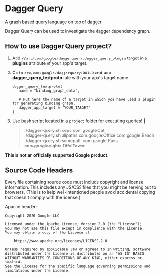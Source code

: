 # Dagger Query

A graph based query language on top of [dagger](https://github.com/google/dagger)

Dagger Query can be used to investigate the dagger dependency graph.


## How to use Dagger Query project?

1. Add `//src/com/google/daggerquery:dagger_query_plugin` target in a **plugins** attribute of your app's target.
2. Go to `src/com/google/daggerquery/BUILD` and use **dagger_query_textproto** rule with your app's target name. 

       dagger_query_textproto(
          name = "binding_graph_data",

          # Put here the name of a target in which you have used a plugin for generating binding graph.
          dagger_app_target = "YOUR_TARGET"
       )

3. Use bash script located in a `project` folder for executing queries! 🚀 
    > ./dagger-query.sh deps com.google.Cat \
    > ./dagger-query.sh allpaths com.google.Office com.google.Beach \
    > ./dagger-query.sh somepath com.google.Paris com.google.sights.EiffelTower


**This is not an officially supported Google product.**

## Source Code Headers

Every file containing source code must include copyright and license
information. This includes any JS/CSS files that you might be serving out to
browsers. (This is to help well-intentioned people avoid accidental copying that
doesn't comply with the license.)

Apache header:

    Copyright 2020 Google LLC

    Licensed under the Apache License, Version 2.0 (the "License");
    you may not use this file except in compliance with the License.
    You may obtain a copy of the License at

        https://www.apache.org/licenses/LICENSE-2.0

    Unless required by applicable law or agreed to in writing, software
    distributed under the License is distributed on an "AS IS" BASIS,
    WITHOUT WARRANTIES OR CONDITIONS OF ANY KIND, either express or implied.
    See the License for the specific language governing permissions and
    limitations under the License.
